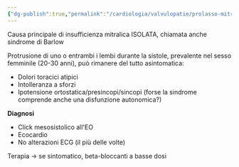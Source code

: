 ```yaml
---
{"dg-publish":true,"permalink":"/cardiologia/valvulopatie/prolasso-mitralico/"}
---
```


Causa principale di insufficienza mitralica ISOLATA, chiamata anche sindrome di Barlow

Protrusione di uno o entrambi i lembi durante la sistole, prevalente nel sesso femminile (20-30 anni), può rimanere del tutto asintomatica:
* Dolori toracici atipici
* Intolleranza a sforzi
* Ipotensione ortostatica/presincopi/sincopi (forse la sindrome comprende anche una disfunzione autonomica?)

**Diagnosi**
* Click mesosistolico all'EO
* Ecocardio
* No alterazioni ECG (il più delle volte)

Terapia → se sintomatico, beta-bloccanti a basse dosi